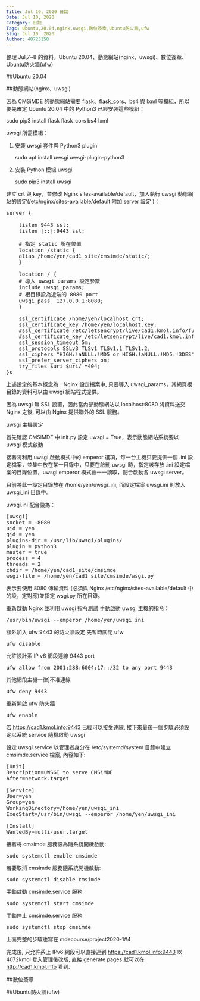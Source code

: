 ```yaml
---
Title: Jul 10, 2020 日誌
Date: Jul 10, 2020
Category: 日誌
Tags: Ubuntu,20.04,nginx,uwsgi,數位簽章,Ubuntu防火牆,ufw
Slug: Jul_10_ 2020
Author: 40723150
---
```

整理 Jul,7~8 的資料。Ubuntu 20.04、動態網站(nginx、uwsgi)、數位簽章、Ubuntu防火牆(ufw)
<!-- PELICAN_END_SUMMARY -->

##Ubuntu 20.04



##動態網站(nginx、uwsgi)

因為 CMSiMDE 的動態網站需要 flask、flask_cors、bs4 與 lxml 等模組，所以要先確定 Ubuntu 20.04 中的 Python3 已經安裝這些模組：

sudo pip3 install flask flask_cors bs4 lxml

uwsgi 所需模組：

1. 安裝 uwsgi 套件與 Python3 plugin

    sudo apt install uwsgi uwsgi-plugin-python3

2. 安裝 Python 模組 uwsgi

    sudo pip3 install uwsgi


建立 crt 與 key，並修改 Nginx sites-available/default，加入執行 uwsgi 動態網站的設定(/etc/nginx/sites-available/default 附加 server 設定 )：

<pre class="brush: jscript">
server {
  
    listen 9443 ssl;
    listen [::]:9443 ssl;
  
    # 指定 static 所在位置
    location /static {
    alias /home/yen/cad1_site/cmsimde/static/;
    }
  
    location / {
    # 導入 uwsgi_params 設定參數
    include uwsgi_params;
    # 根目錄設為近端的 8080 port 
    uwsgi_pass  127.0.0.1:8080;
    }
  
    ssl_certificate /home/yen/localhost.crt;
    ssl_certificate_key /home/yen/localhost.key;
    #ssl_certificate /etc/letsencrypt/live/cad1.kmol.info/fullchain.pem;
    #ssl_certificate_key /etc/letsencrypt/live/cad1.kmol.info/privkey.pem;
    ssl_session_timeout 5m;
    ssl_protocols SSLv3 TLSv1 TLSv1.1 TLSv1.2;
    ssl_ciphers "HIGH:!aNULL:!MD5 or HIGH:!aNULL:!MD5:!3DES";
    ssl_prefer_server_ciphers on;
    try_files $uri $uri/ =404;
}s
</pre>

上述設定的基本概念為：Nginx 設定檔案中, 只要導入 uwsgi_params，其網頁根目錄的資料可以由 uwsgi 網站程式提供。

因為 uwsgi 無 SSL 設置，因此當內部動態網站以 localhost:8080 將資料送交 Nginx 之後, 可以由 Nginx 提供聯外的 SSL 服務。

uwsgi 主機設定

首先確認 CMSiMDE 中 init.py 設定 uwsgi = True，表示動態網站系統要以 uwsgi 模式啟動

接著將利用 uwsgi 啟動模式中的 emperor 選項，每一台主機只要提供一個 .ini 設定檔案，並集中放在某一目錄中，只要在啟動 uwsgi 時，指定該存放 .ini 設定檔案的目錄位置，uwsgi emperor 模式會一一讀取，配合啟動各 uwsgi server。

目前將此一設定目錄放在 /home/yen/uwsgi_ini, 而設定檔案 uwsgi.ini 則放入 uwsgi_ini 目錄中。

uwsgi.ini 配合設為：

<pre class="brush: jscript">
[uwsgi]
socket = :8080
uid = yen
gid = yen
plugins-dir = /usr/lib/uwsgi/plugins/
plugin = python3
master = true
process = 4
threads = 2
chdir = /home/yen/cad1_site/cmsimde
wsgi-file = /home/yen/cad1_site/cmsimde/wsgi.py
</pre>

表示要使用 8080 傳輸資料 (必須與 Nginx /etc/nginx/sites-available/default 中的設，定對應)並指定 wsgi.py 所在目錄。

重新啟動 Nginx 並利用 uwsgi 指令測試
手動啟動 uwsgi 主機的指令：

<pre class="brush: jscript">
/usr/bin/uwsgi --emperor /home/yen/uwsgi_ini
</pre>
 額外加入 ufw 9443 的防火牆設定
先暫時關閉 ufw
<pre class="brush: jscript">
ufw disable
</pre>
允許設計系 IP v6 網段連線 9443 port
<pre class="brush: jscript">
ufw allow from 2001:288:6004:17::/32 to any port 9443
</pre>
其他網段主機一律]不准連線
<pre class="brush: jscript">
ufw deny 9443
</pre>
重新開啟 ufw 防火牆
<pre class="brush: jscript">
ufw enable
</pre>
若 https://cad1.kmol.info:9443 已經可以接受連線, 接下來最後一個步驟必須設定以系統 service 隨機啟動 uwsgi

設定 uwsgi service
以管理者身分在 /etc/systemd/system 目錄中建立 cmsimde.service 檔案, 內容如下:
<pre class="brush: jscript">
[Unit]
Description=uWSGI to serve CMSiMDE 
After=network.target

[Service]
User=yen
Group=yen
WorkingDirectory=/home/yen/uwsgi_ini
ExecStart=/usr/bin/uwsgi --emperor /home/yen/uwsgi_ini

[Install]
WantedBy=multi-user.target
</pre>
接著將 cmsimde 服務設為隨系統開機啟動:
<pre class="brush: jscript">
sudo systemctl enable cmsimde
</pre>
若要取消 cmsimde 服務隨系統開機啟動:
<pre class="brush: jscript">
sudo systemctl disable cmsimde
</pre>
手動啟動 cmsimde.service 服務
<pre class="brush: jscript">
sudo systemctl start cmsimde
</pre>
手動停止 cmsimde.service 服務
<pre class="brush: jscript">
sudo systemctl stop cmsimde
</pre>
上面完整的步驟也寫在 mdecourse/project2020-1#4

完成後, 只允許系上 IPv6 網段可以直接連到 https://cad1.kmol.info:9443 以 4072kmol 登入管理後改版, 直接 generate pages 就可以在 http://cad1.kmol.info 看到.

##數位簽章

##Ubuntu防火牆(ufw)

